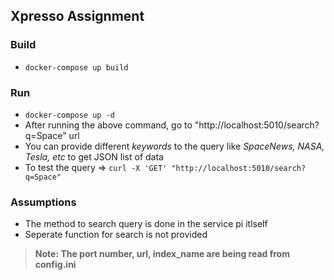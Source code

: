 ## Xpresso Assignment

### Build
- `docker-compose up build`

### Run
- `docker-compose up -d`
- After running the above command, go to "http://localhost:5010/search?q=Space" url
- You can provide different *keywords* to the query like *SpaceNews, NASA, Tesla, etc* to get JSON list of data
- To test the query => `curl -X 'GET' "http://localhost:5010/search?q=Space"`

### Assumptions
- The method to search query is done in the service pi itlself
- Seperate function for search is not provided

> **Note: The port number, url, index_name are being read from config.ini**